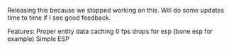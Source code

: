 Releasing this because we stopped working on this.
Will do some updates time to time if I see good feedback.

Features:
Proper entity data caching
0 fps drops for esp (bone esp for example)
Simple ESP
